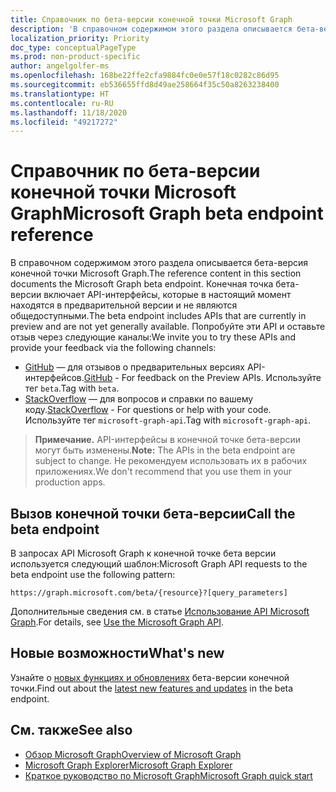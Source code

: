 ```yaml
---
title: Справочник по бета-версии конечной точки Microsoft Graph
description: 'В справочном содержимом этого раздела описывается бета-версия конечной точки Microsoft Graph. Конечная точка бета-версии включает API-интерфейсы, которые в настоящий момент находятся в предварительной версии и не являются общедоступными. Попробуйте эти API и оставьте отзыв через следующие каналы:'
localization_priority: Priority
doc_type: conceptualPageType
ms.prod: non-product-specific
author: angelgolfer-ms
ms.openlocfilehash: 168be22ffe2cfa9884fc0e0e57f18c0282c86d95
ms.sourcegitcommit: eb536655ffd8d49ae258664f35c50a8263238400
ms.translationtype: HT
ms.contentlocale: ru-RU
ms.lasthandoff: 11/18/2020
ms.locfileid: "49217272"
---
```

# <a name="microsoft-graph-beta-endpoint-reference"></a><span data-ttu-id="6d4cb-105">Справочник по бета-версии конечной точки Microsoft Graph</span><span class="sxs-lookup"><span data-stu-id="6d4cb-105">Microsoft Graph beta endpoint reference</span></span>

<span data-ttu-id="6d4cb-106">В справочном содержимом этого раздела описывается бета-версия конечной точки Microsoft Graph.</span><span class="sxs-lookup"><span data-stu-id="6d4cb-106">The reference content in this section documents the Microsoft Graph beta endpoint.</span></span> <span data-ttu-id="6d4cb-107">Конечная точка бета-версии включает API-интерфейсы, которые в настоящий момент находятся в предварительной версии и не являются общедоступными.</span><span class="sxs-lookup"><span data-stu-id="6d4cb-107">The beta endpoint includes APIs that are currently in preview and are not yet generally available.</span></span> <span data-ttu-id="6d4cb-108">Попробуйте эти API и оставьте отзыв через следующие каналы:</span><span class="sxs-lookup"><span data-stu-id="6d4cb-108">We invite you to try these APIs and provide your feedback via the following channels:</span></span>

- <span data-ttu-id="6d4cb-109">[GitHub](https://github.com/OfficeDev/microsoft-graph-docs/issues) — для отзывов о предварительных версиях API-интерфейсов.</span><span class="sxs-lookup"><span data-stu-id="6d4cb-109">[GitHub](https://github.com/OfficeDev/microsoft-graph-docs/issues) - For feedback on the Preview APIs.</span></span> <span data-ttu-id="6d4cb-110">Используйте тег `beta`.</span><span class="sxs-lookup"><span data-stu-id="6d4cb-110">Tag with `beta`.</span></span>
- <span data-ttu-id="6d4cb-111">[StackOverflow](https://stackoverflow.com/questions/tagged/microsoft-graph-api) — для вопросов и справки по вашему коду.</span><span class="sxs-lookup"><span data-stu-id="6d4cb-111">[StackOverflow](https://stackoverflow.com/questions/tagged/microsoft-graph-api) - For questions or help with your code.</span></span> <span data-ttu-id="6d4cb-112">Используйте тег `microsoft-graph-api`.</span><span class="sxs-lookup"><span data-stu-id="6d4cb-112">Tag with `microsoft-graph-api`.</span></span>

> <span data-ttu-id="6d4cb-113">**Примечание.** API-интерфейсы в конечной точке бета-версии могут быть изменены.</span><span class="sxs-lookup"><span data-stu-id="6d4cb-113">**Note:** The APIs in the beta endpoint are subject to change.</span></span> <span data-ttu-id="6d4cb-114">Не рекомендуем использовать их в рабочих приложениях.</span><span class="sxs-lookup"><span data-stu-id="6d4cb-114">We don't recommend that you use them in your production apps.</span></span> 

## <a name="call-the-beta-endpoint"></a><span data-ttu-id="6d4cb-115">Вызов конечной точки бета-версии</span><span class="sxs-lookup"><span data-stu-id="6d4cb-115">Call the beta endpoint</span></span>

<span data-ttu-id="6d4cb-116">В запросах API Microsoft Graph к конечной точке бета версии используется следующий шаблон:</span><span class="sxs-lookup"><span data-stu-id="6d4cb-116">Microsoft Graph API requests to the beta endpoint use the following pattern:</span></span>

```http
https://graph.microsoft.com/beta/{resource}?[query_parameters]
```

<span data-ttu-id="6d4cb-117">Дополнительные сведения см. в статье [Использование API Microsoft Graph](/graph/use-the-api).</span><span class="sxs-lookup"><span data-stu-id="6d4cb-117">For details, see [Use the Microsoft Graph API](/graph/use-the-api).</span></span>

## <a name="whats-new"></a><span data-ttu-id="6d4cb-118">Новые возможности</span><span class="sxs-lookup"><span data-stu-id="6d4cb-118">What's new</span></span>
<span data-ttu-id="6d4cb-119">Узнайте о [новых функциях и обновлениях](/graph/whats-new-overview) бета-версии конечной точки.</span><span class="sxs-lookup"><span data-stu-id="6d4cb-119">Find out about the [latest new features and updates](/graph/whats-new-overview) in the beta endpoint.</span></span>

## <a name="see-also"></a><span data-ttu-id="6d4cb-120">См. также</span><span class="sxs-lookup"><span data-stu-id="6d4cb-120">See also</span></span>

- [<span data-ttu-id="6d4cb-121">Обзор Microsoft Graph</span><span class="sxs-lookup"><span data-stu-id="6d4cb-121">Overview of Microsoft Graph</span></span>](/graph/overview)
- [<span data-ttu-id="6d4cb-122">Microsoft Graph Explorer</span><span class="sxs-lookup"><span data-stu-id="6d4cb-122">Microsoft Graph Explorer</span></span>](https://developer.microsoft.com/graph/graph-explorer)
- [<span data-ttu-id="6d4cb-123">Краткое руководство по Microsoft Graph</span><span class="sxs-lookup"><span data-stu-id="6d4cb-123">Microsoft Graph quick start</span></span>](https://developer.microsoft.com/graph/quick-start)
